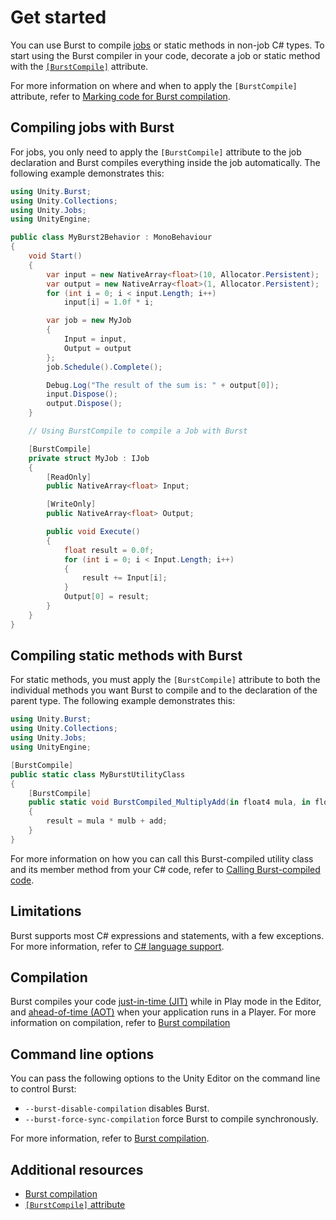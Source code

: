 # Get started

You can use Burst to compile [jobs](https://docs.unity3d.com/ScriptReference/Unity.Jobs.IJob.html) or static methods in non-job C# types. To start using the Burst compiler in your code, decorate a job or static method with the [`[BurstCompile]`](xref:Unity.Burst.BurstCompileAttribute) attribute.

For more information on where and when to apply the `[BurstCompile]` attribute, refer to [Marking code for Burst compilation](compilation-burstcompile.md).

## Compiling jobs with Burst

For jobs, you only need to apply the `[BurstCompile]` attribute to the job declaration and Burst compiles everything inside the job automatically. The following example demonstrates this:

```c#
using Unity.Burst;
using Unity.Collections;
using Unity.Jobs;
using UnityEngine;

public class MyBurst2Behavior : MonoBehaviour
{
    void Start()
    {
        var input = new NativeArray<float>(10, Allocator.Persistent);
        var output = new NativeArray<float>(1, Allocator.Persistent);
        for (int i = 0; i < input.Length; i++)
            input[i] = 1.0f * i;

        var job = new MyJob
        {
            Input = input,
            Output = output
        };
        job.Schedule().Complete();

        Debug.Log("The result of the sum is: " + output[0]);
        input.Dispose();
        output.Dispose();
    }

    // Using BurstCompile to compile a Job with Burst

    [BurstCompile]
    private struct MyJob : IJob
    {
        [ReadOnly]
        public NativeArray<float> Input;

        [WriteOnly]
        public NativeArray<float> Output;

        public void Execute()
        {
            float result = 0.0f;
            for (int i = 0; i < Input.Length; i++)
            {
                result += Input[i];
            }
            Output[0] = result;
        }
    }
}
```

## Compiling static methods with Burst

For static methods, you must apply the `[BurstCompile]` attribute to both the individual methods you want Burst to compile and to the declaration of the parent type. The following example demonstrates this:

```c#
using Unity.Burst;
using Unity.Collections;
using Unity.Jobs;
using UnityEngine;

[BurstCompile]
public static class MyBurstUtilityClass
{
    [BurstCompile]
    public static void BurstCompiled_MultiplyAdd(in float4 mula, in float4 mulb, in float4 add, out float4 result)
    {
        result = mula * mulb + add;
    }
}
```

For more information on how you can call this Burst-compiled utility class and its member method from your C# code, refer to [Calling Burst-compiled code](csharp-calling-burst-code.md).

## Limitations

Burst supports most C# expressions and statements, with a few exceptions. For more information, refer to [C# language support](csharp-language-support.md).

## Compilation

Burst compiles your code [just-in-time (JIT)](https://en.wikipedia.org/wiki/Just-in-time_compilation) while in Play mode in the Editor, and [ahead-of-time (AOT)](https://en.wikipedia.org/wiki/Ahead-of-time_compilation) when your application runs in a Player. For more information on compilation, refer to [Burst compilation](compilation.md)

## Command line options

You can pass the following options to the Unity Editor on the command line to control Burst:

- `--burst-disable-compilation` disables Burst.
- `--burst-force-sync-compilation` force Burst to compile synchronously.

For more information, refer to [Burst compilation](compilation.md).

## Additional resources

* [Burst compilation](compilation.md)
* [`[BurstCompile]` attribute](compilation-burstcompile.md)
